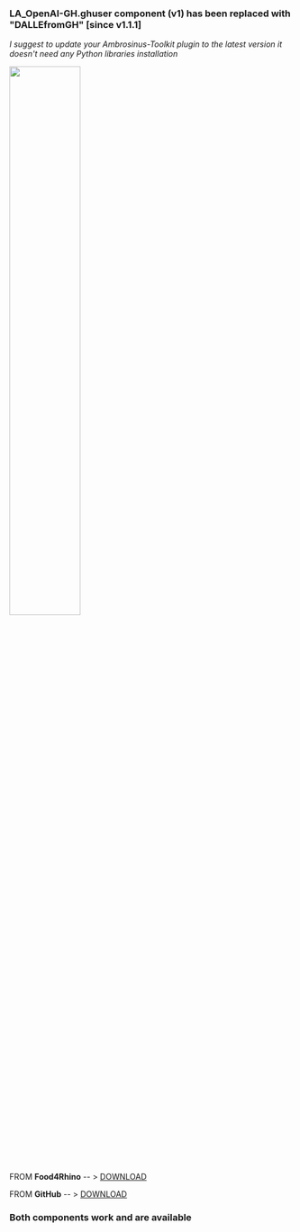 ### LA_OpenAI-GH.ghuser component (v1) has been replaced with "DALLEfromGH" [since v1.1.1]
_I suggest to update your Ambrosinus-Toolkit plugin to the latest version it doesn't need any Python libraries installation_

<img src="https://ambrosinus.altervista.org/blog/wp-content/uploads/2022/11/DALLE_update.png" width="50%" height="50%">

FROM **Food4Rhino** -- > [DOWNLOAD](https://www.food4rhino.com/en/app/ambrosinus-toolkit)

FROM **GitHub**     -- > [DOWNLOAD](https://github.com/lucianoambrosini/Ambrosinus-Toolkit/tree/main/Latest_version)

### Both components work and are available
